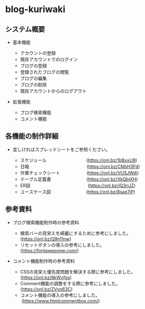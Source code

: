 # blog-kuriwaki
## システム概要
- 基本機能
  - アカウントの登録
  - 既存アカウントでのログイン
  - ブログの登録
  - 登録されたブログの閲覧
  - ブログの編集
  - ブログの削除
  - 既存アカウントからのログアウト

- 拡張機能
  - ブログ検索機能
  - コメント機能

## 各機能の制作詳細
- 宜しければスプレッドシートをご参照ください。

  - スケジュール&emsp;&emsp;&emsp;&emsp;&emsp;&emsp;&emsp;&emsp;&emsp;(https://onl.bz/1bBxxU9)
  - 日報&emsp;&emsp;&emsp;&emsp;&emsp;&emsp;&emsp;&emsp;&emsp;&emsp;&emsp;&emsp;&emsp;(https://onl.bz/CMsH3Fd) 
  - 作業チェックシート&emsp;&emsp;&emsp;&emsp;&emsp;&emsp;(https://onl.bz/VUSJWdj)
  - テーブル定義書&emsp;&emsp;&emsp;&emsp;&emsp;&emsp;&emsp;&emsp;(https://onl.bz/XkQbjXH)
  - ER図&emsp;&emsp;&emsp;&emsp;&emsp;&emsp;&emsp;&emsp;&emsp;&emsp;&emsp;&emsp;&emsp;(https://onl.bz/jQ3rjJZ)
  - ユースケース図&emsp;&emsp;&emsp;&emsp;&emsp;&emsp;&emsp;&emsp;(https://onl.bz/8sae7jP)

## 参考資料
- ブログ検索機能制作時の参考資料
  - 検索バーの見栄えを綺麗にするために参考にしました。&emsp;(https://onl.bz/Q9n11nw) 
  - リセットボタンの導入の参考にしました。&emsp;&emsp;&emsp;&emsp;&emsp;&emsp;&emsp;(https://fontawesome.com/)

- コメント機能制作時の参考資料
  - CSSの見栄え優先度問題を解決する際に参考にしました。  (https://onl.bz/8kWvfgx) 
  - Comment機能の調整をする際に参考にしました。&emsp;&emsp;&emsp;&ensp;(https://onl.bz/ZVvn63C)
  - コメント機能の導入の参考にしました。&emsp;&emsp;&emsp;&emsp;&emsp;&emsp;&emsp;&ensp;&nbsp;(https://www.htmlcommentbox.com/)
